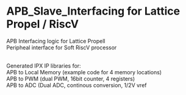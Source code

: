 # APB_Slave_Interfacing for Lattice Propel / RiscV
 APB Interfacing logic for Lattice Propell<br>
 Peripheal interface for Soft RiscV processor<br><br>

 Generated IPX IP libraries for:<br>
 APB to Local Memory (example code for 4 memory locations)<br>
 APB to PWM (dual PWM, 16bit counter, 4 registers)<br>
 APB to ADC (Dual ADC, continous conversion, 1/2V vref <br>
 
